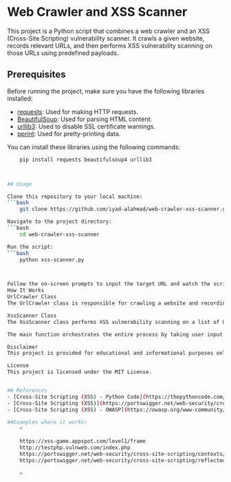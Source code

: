 
# Web Crawler and XSS Scanner

This project is a Python script that combines a web crawler and an XSS (Cross-Site Scripting) vulnerability scanner. It crawls a given website, records relevant URLs, and then performs XSS vulnerability scanning on those URLs using predefined payloads.

## Prerequisites

Before running the project, make sure you have the following libraries installed:

- [requests](https://pypi.org/project/requests/): Used for making HTTP requests.
- [BeautifulSoup](https://pypi.org/project/beautifulsoup4/): Used for parsing HTML content.
- [urllib3](https://pypi.org/project/urllib3/): Used to disable SSL certificate warnings.
- [pprint](https://docs.python.org/3/library/pprint.html): Used for pretty-printing data.

You can install these libraries using the following commands:

```bash
	pip install requests beautifulsoup4 urllib3



## Usage

Clone this repository to your local machine: 
```bash
	git clone https://github.com/iyad-alahmad/web-crawler-xss-scanner.git

Navigate to the project directory:
```bash
	cd web-crawler-xss-scanner

Run the script:
```bash
	python xss-scanner.py



Follow the on-screen prompts to input the target URL and watch the script in action. The script will first crawl the website, record relevant URLs, and then perform XSS vulnerability scanning on those URLs.
How It Works
UrlCrawler Class
The UrlCrawler class is responsible for crawling a website and recording relevant URLs. It starts from a base URL, explores links, and records URLs up to a specified depth. The relevant URLs are stored in the url.txt file.

XssScanner Class
The XssScanner class performs XSS vulnerability scanning on a list of URLs using predefined payloads. It extracts HTML form details from each URL, submits malicious payloads, and checks for vulnerabilities. If an XSS vulnerability is detected, the relevant information is printed to the console.

The main function orchestrates the entire process by taking user input for the target URL, performing crawling and scanning, and providing color-coded console output for better readability.

Disclaimer
This project is provided for educational and informational purposes only. It should not be used for any malicious or unauthorized activities. Use this tool responsibly and only on websites where you have proper authorization.

License
This project is licensed under the MIT License.


## References
- [Cross-Site Scripting (XSS) - Python Code](https://thepythoncode.com/article/make-a-xss-vulnerability-scanner-in-python)
- [Cross-Site Scripting (XSS)](https://portswigger.net/web-security/cross-site-scripting)
- [Cross-Site Scripting (XSS) - OWASP](https://owasp.org/www-community/attacks/xss/)

##Examples where it works:
	<
	
	https://xss-game.appspot.com/level1/frame
	http://testphp.vulnweb.com/index.php
	https://portswigger.net/web-security/cross-site-scripting/contexts/lab-javascript-string-angle-brackets-html-encoded
	https://portswigger.net/web-security/cross-site-scripting/reflected/lab-html-context-nothing-encoded
	
	>
